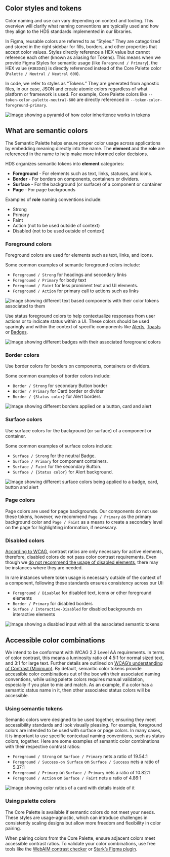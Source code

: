 ## Color styles and tokens

Color naming and use can vary depending on context and tooling. This overview will clarify what naming conventions are typically used and how they align to the HDS standards implemented in our libraries.

In Figma, reusable colors are referred to as “Styles.” They are categorized and stored in the right sidebar for fills, borders, and other properties that accept color values. Styles directly reference a HEX value but cannot reference each other (known as aliasing for Tokens). This means when we provide Figma Styles for semantic usage (like `Foreground / Primary`), the HEX value (`#3B3D45`) is directly referenced instead of the Core Palette color (`Palette / Neutral / Neutral 600`). 

In code, we refer to styles as “Tokens.” They are generated from agnostic files, in our case, JSON and create atomic colors regardless of what platform or framework is used. For example, Core Palette colors like `--token-color-palette-neutral-600` are directly referenced in `--token-color-foreground-primary`. 

![Image showing a pyramid of how color inheritence works in tokens](/assets/foundations/color/colors-what-are-semantic-tokens.png)


## What are semantic colors

The Semantic Palette helps ensure proper color usage across applications by embedding meaning directly into the name. The **element** and the **role** are referenced in the name to help make more informed color decisions.

HDS organizes semantic tokens into **element** categories:

- **Foreground** - For elements such as text, links, statuses, and icons.
- **Border** - For borders on components, containers or dividers.
- **Surface** - For the background (or surface) of a component or container
- **Page** - For page backgrounds

Examples of **role** naming conventions include: 

- Strong
- Primary
- Faint
- Action (not to be used outside of context)
- Disabled (not to be used outside of context)

### Foreground colors

Foreground colors are used for elements such as text, links, and icons.

Some common examples of semantic foreground colors include:

- `Foreground / Strong` for headings and secondary links
- `Foreground / Primary` for body text 
- `Foreground / Faint` for less prominent text and UI elements.
- `Foreground / Action` for primary call to actions such as links

![Image showing different text based components with their color tokens associated to them](/assets/foundations/color/colors-foreground-examples.png)

Use status foreground colors to help contextualize responses from user actions or to indicate status within a UI. These colors should be used sparingly and within the context of specific components like [Alerts](/components/alert#color), [Toasts](/components/toast#color) or [Badges](/components/badge#color).

![Image showing different badges with their associated foreground colors](/assets/foundations/color/colors-status-examples.png)

### Border colors

Use border colors for borders on components, containers or dividers.

Some common examples of border colors include:

- `Border / Strong` for secondary Button border
- `Border / Primary` for Card border or divider
- `Border / {Status color}` for Alert borders

![Image showing different borders applied on a button, card and alert](/assets/foundations/color/colors-border-examples.png)

### Surface colors

Use surface colors for the background (or surface) of a component or container. 

Some common examples of surface colors include:

- `Surface / Strong` for the neutral Badge.
- `Surface / Primary` for component containers.
- `Surface / Faint` for the secondary Button.
- `Surface / {Status color}` for Alert background.

![Image showing different surface colors being applied to a badge, card, button and alert](/assets/foundations/color/colors-surface-examples.png)

### Page colors

Page colors are used for page backgrounds. Our components do not use these tokens, however, we recommend `Page / Primary` as the primary background color and `Page / Faint` as a means to create a secondary level on the page for highlighting information, if necessary.

### Disabled colors

[According to WCAG](https://www.w3.org/WAI/WCAG21/Understanding/contrast-minimum.html), contrast ratios are only necessary for active elements, therefore, disabled colors do not pass color contrast requirements. Even though we [do not recommend the usage of disabled elements](/patterns/disabled-patterns), there may be instances where they are needed.

In rare instances where token usage is necessary outside of the context of a component, following these standards ensures consistency across our UI:
- `Foreground / Disabled` for disabled text, icons or other foreground elements
- `Border / Primary` for disabled borders
- `Surface / Interactive-Disabled` for disabled backgrounds on interactive elements

![Image showing a disabled input with all the associated semantic tokens](/assets/foundations/color/colors-disabled-examples.png)

## Accessible color combinations

We intend to be conformant with WCAG 2.2 Level AA requirements. In terms of color contrast, this means a luminosity ratio of 4.5:1 for normal sized text, and 3:1 for large text. Further details are outlined on [WCAG’s understanding of Contrast (Minimum)](https://www.w3.org/WAI/WCAG22/Understanding/contrast-minimum.html). By default, semantic color tokens provide accessible color combinations out of the box with their associated naming conventions, while using palette colors requires manual validation, especially if you plan to mix and match. As an example, if a color has a semantic status name in it, then other associated status colors will be accessible.

### Using semantic tokens

Semantic colors were designed to be used together, ensuring they meet accessibility standards and look visually pleasing. For example, foreground colors are intended to be used with surface or page colors. In many cases, it is important to use specific contextual naming conventions, such as status colors, together. Here are some examples of semantic color combinations with their respective contrast ratios:
- `Foreground / Strong` on `Surface / Primary` nets a ratio of 19.54:1
- `Foreground / Success-on Surface` on `Surface / Success` nets a ratio of 5.37:1
- `Foreground / Primary` on `Surface / Primary` nets a ratio of 10.82:1
- `Foreground / Action` on `Surface / Faint` nets a ratio of 4.86:1

![Image showing color ratios of a card with details inside of it](/assets/foundations/color/colors-semantic-tokens-accessibility-examples.png)

### Using palette colors

The Core Palette is available if semantic colors do not meet your needs. These styles are usage-agnostic, which can introduce challenges in consistently scaling designs but allow more freedom and flexibility in color pairing. 

When pairing colors from the Core Palette, ensure adjacent colors meet accessible contrast ratios. To validate your color combinations, use free tools like the [WebAIM contrast checker](https://webaim.org/resources/contrastchecker/) or [Stark’s Figma plugin](https://www.figma.com/community/plugin/732603254453395948/stark-contrast-accessibility-checker).
